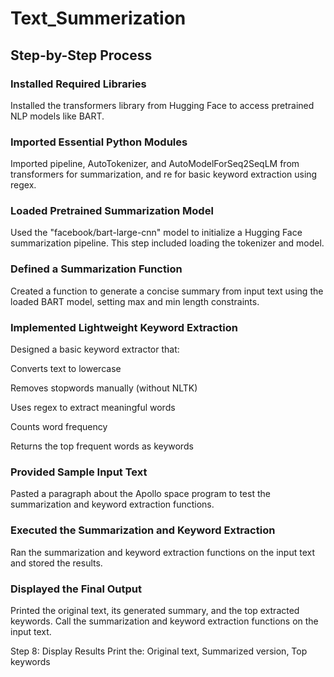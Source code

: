 # Text_Summerization

## Step-by-Step Process
### Installed Required Libraries
Installed the transformers library from Hugging Face to access pretrained NLP models like BART.

### Imported Essential Python Modules
Imported pipeline, AutoTokenizer, and AutoModelForSeq2SeqLM from transformers for summarization, and re for basic keyword extraction using regex.

### Loaded Pretrained Summarization Model
Used the "facebook/bart-large-cnn" model to initialize a Hugging Face summarization pipeline. This step included loading the tokenizer and model.

### Defined a Summarization Function
Created a function to generate a concise summary from input text using the loaded BART model, setting max and min length constraints.

### Implemented Lightweight Keyword Extraction
Designed a basic keyword extractor that:

Converts text to lowercase

Removes stopwords manually (without NLTK)

Uses regex to extract meaningful words

Counts word frequency

Returns the top frequent words as keywords

### Provided Sample Input Text
Pasted a paragraph about the Apollo space program to test the summarization and keyword extraction functions.

### Executed the Summarization and Keyword Extraction
Ran the summarization and keyword extraction functions on the input text and stored the results.

### Displayed the Final Output
Printed the original text, its generated summary, and the top extracted keywords.
Call the summarization and keyword extraction functions on the input text.

Step 8: Display Results
Print the: Original text, Summarized version, Top keywords

